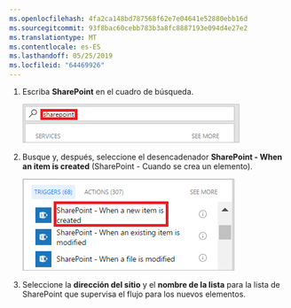 ```yaml
---
ms.openlocfilehash: 4fa2ca148bd787568f62e7e04641e52880ebb16d
ms.sourcegitcommit: 93f8bac60cebb783b3a8fc8887193e094d4e27e2
ms.translationtype: MT
ms.contentlocale: es-ES
ms.lasthandoff: 05/25/2019
ms.locfileid: "64469926"
---
```

1. Escriba **SharePoint** en el cuadro de búsqueda.
   
    ![buscar desencadenadores de sharepoint](media/modern-approvals/search-for-sharepoint.png)
2. Busque y, después, seleccione el desencadenador **SharePoint - When an item is created** (SharePoint - Cuando se crea un elemento).
   
    ![seleccionar desencadenador de sharepoint](media/modern-approvals/select-sharepoint-new-item.png)
3. Seleccione la **dirección del sitio** y el **nombre de la lista** para la lista de SharePoint que supervisa el flujo para los nuevos elementos.

